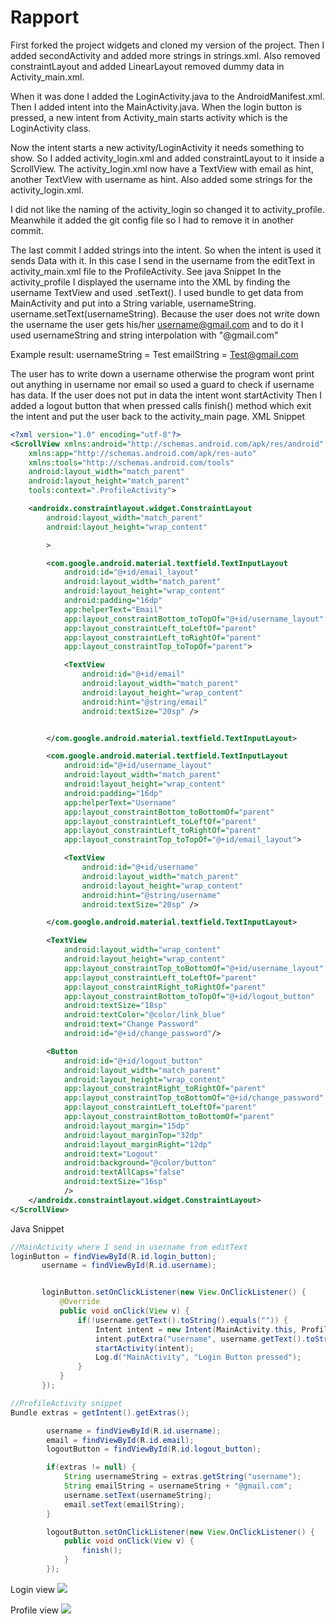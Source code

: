 
# Rapport

First forked the project widgets and cloned my version of the project.
Then I added secondActivity and added more strings in strings.xml. Also removed constraintLayout and added LinearLayout removed dummy data in Activity_main.xml.

When it was done I added the LoginActivity.java to the AndroidManifest.xml. Then I added intent into the MainActivity.java.
When the login button is pressed, a new intent from Activity_main starts activity which is the LoginActivity class.

Now the intent starts a new activity/LoginActivity it needs something to show. So I added activity_login.xml and added constraintLayout to it inside a ScrollView.
The activity_login.xml now have a TextView with email as hint, another TextView with username as hint. Also added some strings for the activity_login.xml.

I did not like the naming of the activity_login so changed it to activity_profile. Meanwhile it added the git config file so I had to remove it in another commit.

The last commit I added strings into the intent. So when the intent is used it sends Data with it. In this case I send in the username from the editText in activity_main.xml file to the ProfileActivity. See java Snippet
In the activity_profile I displayed the username into the XML by finding the username TextView and used .setText(). I used bundle to get data from MainActivity and put into a String variable, usernameString.
username.setText(usernameString). Because the user does not write down the username the user gets his/her username@gmail.com and to do it I used usernameString and string interpolation with "@gmail.com"

Example result:
usernameString = Test
emailString = Test@gmail.com

The user has to write down a username otherwise the program wont print out anything in username nor email so used a guard to check if username has data. If the user does not put in data the intent wont startActivity
Then I added a logout button that when pressed calls finish() method which exit the intent and put the user back to the activity_main page.
XML Snippet
```xml
<?xml version="1.0" encoding="utf-8"?>
<ScrollView xmlns:android="http://schemas.android.com/apk/res/android"
    xmlns:app="http://schemas.android.com/apk/res-auto"
    xmlns:tools="http://schemas.android.com/tools"
    android:layout_width="match_parent"
    android:layout_height="match_parent"
    tools:context=".ProfileActivity">

    <androidx.constraintlayout.widget.ConstraintLayout
        android:layout_width="match_parent"
        android:layout_height="wrap_content"

        >

        <com.google.android.material.textfield.TextInputLayout
            android:id="@+id/email_layout"
            android:layout_width="match_parent"
            android:layout_height="wrap_content"
            android:padding="16dp"
            app:helperText="Email"
            app:layout_constraintBottom_toTopOf="@+id/username_layout"
            app:layout_constraintLeft_toLeftOf="parent"
            app:layout_constraintLeft_toRightOf="parent"
            app:layout_constraintTop_toTopOf="parent">

            <TextView
                android:id="@+id/email"
                android:layout_width="match_parent"
                android:layout_height="wrap_content"
                android:hint="@string/email"
                android:textSize="20sp" />


        </com.google.android.material.textfield.TextInputLayout>

        <com.google.android.material.textfield.TextInputLayout
            android:id="@+id/username_layout"
            android:layout_width="match_parent"
            android:layout_height="wrap_content"
            android:padding="16dp"
            app:helperText="Username"
            app:layout_constraintBottom_toBottomOf="parent"
            app:layout_constraintLeft_toLeftOf="parent"
            app:layout_constraintLeft_toRightOf="parent"
            app:layout_constraintTop_toTopOf="@+id/email_layout">

            <TextView
                android:id="@+id/username"
                android:layout_width="match_parent"
                android:layout_height="wrap_content"
                android:hint="@string/username"
                android:textSize="20sp" />

        </com.google.android.material.textfield.TextInputLayout>

        <TextView
            android:layout_width="wrap_content"
            android:layout_height="wrap_content"
            app:layout_constraintTop_toBottomOf="@+id/username_layout"
            app:layout_constraintLeft_toLeftOf="parent"
            app:layout_constraintRight_toRightOf="parent"
            app:layout_constraintBottom_toTopOf="@+id/logout_button"
            android:textSize="18sp"
            android:textColor="@color/link_blue"
            android:text="Change Password"
            android:id="@+id/change_password"/>

        <Button
            android:id="@+id/logout_button"
            android:layout_width="match_parent"
            android:layout_height="wrap_content"
            app:layout_constraintRight_toRightOf="parent"
            app:layout_constraintTop_toBottomOf="@+id/change_password"
            app:layout_constraintLeft_toLeftOf="parent"
            app:layout_constraintBottom_toBottomOf="parent"
            android:layout_margin="15dp"
            android:layout_marginTop="32dp"
            android:layout_marginRight="12dp"
            android:text="Logout"
            android:background="@color/button"
            android:textAllCaps="false"
            android:textSize="16sp"
            />
    </androidx.constraintlayout.widget.ConstraintLayout>
</ScrollView>
```
Java Snippet
```java
//MainActivity where I send in username from editText
loginButton = findViewById(R.id.login_button);
       username = findViewById(R.id.username);


       loginButton.setOnClickListener(new View.OnClickListener() {
           @Override
           public void onClick(View v) {
               if(!username.getText().toString().equals("")) {
                   Intent intent = new Intent(MainActivity.this, ProfileActivity.class);
                   intent.putExtra("username", username.getText().toString());
                   startActivity(intent);
                   Log.d("MainActivity", "Login Button pressed");
               }
           }
       });

//ProfileActivity snippet
Bundle extras = getIntent().getExtras();

        username = findViewById(R.id.username);
        email = findViewById(R.id.email);
        logoutButton = findViewById(R.id.logout_button);

        if(extras != null) {
            String usernameString = extras.getString("username");
            String emailString = usernameString + "@gmail.com";
            username.setText(usernameString);
            email.setText(emailString);
        }

        logoutButton.setOnClickListener(new View.OnClickListener() {
            public void onClick(View v) {
                finish();
            }
        });


```


Login view
![](b21leowaLogin.png)

Profile view
![](b21leowaProfile.png)

